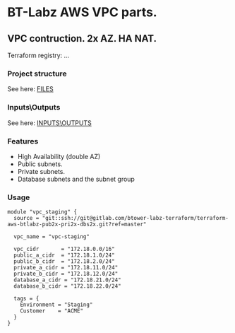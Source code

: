 # BT-Labz AWS VPC parts.

## VPC contruction. 2x AZ. HA NAT.

Terraform registry: ...

### Project structure

See here: [FILES](FILES.md)

### Inputs\Outputs

See here: [INPUTS\OUTPUTS](INOUT.md)

### Features

* High Availability (double AZ)
* Public subnets.
* Private subnets.
* Database subnets and the subnet group

### Usage

```
module "vpc_staging" {
  source = "git::ssh://git@gitlab.com/btower-labz-terraform/terraform-aws-btlabz-pub2x-pri2x-dbs2x.git?ref=master"

  vpc_name = "vpc-staging"

  vpc_cidr       = "172.18.0.0/16"
  public_a_cidr  = "172.18.1.0/24"
  public_b_cidr  = "172.18.2.0/24"
  private_a_cidr = "172.18.11.0/24"
  private_b_cidr = "172.18.12.0/24"
  database_a_cidr = "172.18.21.0/24"
  database_b_cidr = "172.18.22.0/24"

  tags = {
    Environment = "Staging"
    Customer    = "ACME"
  }
}
```
